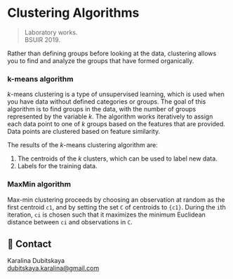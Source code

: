 
# Clustering Algorithms

> Laboratory works.                                                                                                             
> BSUIR 2019.

Rather than defining groups before looking at the data, clustering allows you to find and analyze the groups that have formed organically.

###  k-means algorithm

_k_-means clustering is a type of unsupervised learning, which is used when you have  data without defined categories or groups. The goal of this algorithm is to find groups in the data, with the number of groups represented by the variable  _k_. The algorithm works iteratively to assign each data point to one of  _k_ groups based on the features that are provided. Data points are clustered based on feature similarity.

The results of the  _k_-means clustering algorithm are:
1.  The centroids of the  _k_ clusters, which can be used to label new data.
2.  Labels for the training data.

### MaxMin algorithm
Max-min clustering proceeds by choosing an observation at random as the  first centroid `c1`, and by setting the set `C` of centroids  to `{c1}`. During the `i`th iteration, `ci` is chosen such  that it maximizes the minimum Euclidean distance between `ci` and observations in `C`. 

## 💬 Contact
Karalina Dubitskaya                           
dubitskaya.karalina@gmail.com
